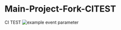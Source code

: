 # Main-Project-Fork-CITEST
CI TEST
![example event parameter](https://github.com/github/Sparkling-Barracudas/Main-Project-Fork-CITEST/workflows/maven.yml/badge.svg?event=push)

